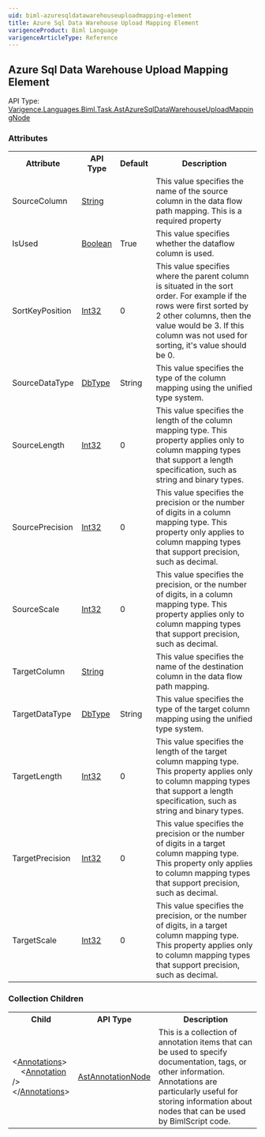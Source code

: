 ```yaml
---
uid: biml-azuresqldatawarehouseuploadmapping-element
title: Azure Sql Data Warehouse Upload Mapping Element
varigenceProduct: Biml Language
varigenceArticleType: Reference
---
```

## Azure Sql Data Warehouse Upload Mapping Element<div class="AssemblyInfoGroup"><div class="CrossReferenceGroup"><div class="CrossReferenceHeader">API Type:</div><div class="CrossReferenceValue"><a href="../api-reference/Varigence.Languages.Biml.Task.AstAzureSqlDataWarehouseUploadMappingNode.html">Varigence.Languages.Biml.Task.AstAzureSqlDataWarehouseUploadMappingNode</a></div></div></div><div class="AttributeGroup"><h3>Attributes</h3><table id="AttributeList" class="AttributeList"><tbody><tr><th class="AttributeNameColumnHeader">Attribute</th><th class="AttributeTypeColumnHeader">API Type</th><th class="AttributeDefaultColumnHeader">Default</th><th class="AttributeSummaryColumnHeader">Description</th></tr><tr class="ad0"><td class="AttributeName">SourceColumn</td><td class="AttributeType"><a href="https://msdn.microsoft.com/en-us/library/System.String.aspx">String</a></td><td class="AttributeDefault">&nbsp;</td><td class="AttributeSummary"><div class ="SummaryItem">This value specifies the name of the source column in the data flow path mapping. This is a required property</div></td></tr><tr class="ad1"><td class="AttributeName">IsUsed</td><td class="AttributeType"><a href="https://msdn.microsoft.com/en-us/library/System.Boolean.aspx">Boolean</a></td><td class="AttributeDefault">True</td><td class="AttributeSummary"><div class ="SummaryItem">This value specifies whether the dataflow column is used. </div></td></tr><tr class="ad0"><td class="AttributeName">SortKeyPosition</td><td class="AttributeType"><a href="https://msdn.microsoft.com/en-us/library/System.Int32.aspx">Int32</a></td><td class="AttributeDefault">0</td><td class="AttributeSummary"><div class ="SummaryItem">This value specifies where the parent column is situated in the sort order.  For example if the rows were first sorted by 2 other columns, then the value would be 3.  If this column was not used for sorting, it's value should be 0. </div></td></tr><tr class="ad1"><td class="AttributeName">SourceDataType</td><td class="AttributeType"><a href="https://msdn.microsoft.com/en-us/library/System.Data.DbType.aspx">DbType</a></td><td class="AttributeDefault">String</td><td class="AttributeSummary"><div class ="SummaryItem">This value specifies the type of the column mapping using the unified type system. </div></td></tr><tr class="ad0"><td class="AttributeName">SourceLength</td><td class="AttributeType"><a href="https://msdn.microsoft.com/en-us/library/System.Int32.aspx">Int32</a></td><td class="AttributeDefault">0</td><td class="AttributeSummary"><div class ="SummaryItem">This value specifies the length of the column mapping type. This property applies only to column mapping types that support a length specification, such as string and binary types. </div></td></tr><tr class="ad1"><td class="AttributeName">SourcePrecision</td><td class="AttributeType"><a href="https://msdn.microsoft.com/en-us/library/System.Int32.aspx">Int32</a></td><td class="AttributeDefault">0</td><td class="AttributeSummary"><div class ="SummaryItem">This value specifies the precision or the number of digits in a column mapping type. This property only applies to column mapping types that support precision, such as decimal. </div></td></tr><tr class="ad0"><td class="AttributeName">SourceScale</td><td class="AttributeType"><a href="https://msdn.microsoft.com/en-us/library/System.Int32.aspx">Int32</a></td><td class="AttributeDefault">0</td><td class="AttributeSummary"><div class ="SummaryItem">This value specifies the precision, or the number of digits, in a column mapping type. This property applies only to column mapping types that support precision, such as decimal. </div></td></tr><tr class="ad1"><td class="AttributeName">TargetColumn</td><td class="AttributeType"><a href="https://msdn.microsoft.com/en-us/library/System.String.aspx">String</a></td><td class="AttributeDefault">&nbsp;</td><td class="AttributeSummary"><div class ="SummaryItem">This value specifies the name of the destination column in the data flow path mapping. </div></td></tr><tr class="ad0"><td class="AttributeName">TargetDataType</td><td class="AttributeType"><a href="https://msdn.microsoft.com/en-us/library/System.Data.DbType.aspx">DbType</a></td><td class="AttributeDefault">String</td><td class="AttributeSummary"><div class ="SummaryItem">This value specifies the type of the target column mapping using the unified type system. </div></td></tr><tr class="ad1"><td class="AttributeName">TargetLength</td><td class="AttributeType"><a href="https://msdn.microsoft.com/en-us/library/System.Int32.aspx">Int32</a></td><td class="AttributeDefault">0</td><td class="AttributeSummary"><div class ="SummaryItem">This value specifies the length of the target column mapping type. This property applies only to column mapping types that support a length specification, such as string and binary types. </div></td></tr><tr class="ad0"><td class="AttributeName">TargetPrecision</td><td class="AttributeType"><a href="https://msdn.microsoft.com/en-us/library/System.Int32.aspx">Int32</a></td><td class="AttributeDefault">0</td><td class="AttributeSummary"><div class ="SummaryItem">This value specifies the precision or the number of digits in a target column mapping type. This property only applies to column mapping types that support precision, such as decimal. </div></td></tr><tr class="ad1"><td class="AttributeName">TargetScale</td><td class="AttributeType"><a href="https://msdn.microsoft.com/en-us/library/System.Int32.aspx">Int32</a></td><td class="AttributeDefault">0</td><td class="AttributeSummary"><div class ="SummaryItem">This value specifies the precision, or the number of digits, in a target column mapping type. This property applies only to column mapping types that support precision, such as decimal. </div></td></tr></tbody></table></div><div class="ChildGroup">### Collection Children<table id="ChildList" class="ChildList"><tbody><tr><th class="ChildNameColumnHeader">Child</th><th class="ChildTypeColumnHeader">API Type</th><th class="ChildSummaryColumnHeader">Description</th></tr><tr class="cd0"><td class="ChildName"><span class="punc">&lt;</span><a href=Varigence.Languages.Biml.AstNode_Annotations.html">Annotations</a><span class="punc">&gt;</span><br />&nbsp;&nbsp;&nbsp;&nbsp;<span class="punc">&lt;</span><a href=Varigence.Languages.Biml.AstAnnotationNode.html">Annotation</a> <span class="punc">/&gt;</span><br /><span class="punc">&lt;/</span><a href=Varigence.Languages.Biml.AstNode_Annotations.html">Annotations</a><span class="punc">&gt;</span></td><td class="ChildType"><a href="../api-reference/Varigence.Languages.Biml.AstAnnotationNode.html">AstAnnotationNode</a></td><td class="ChildSummary"><div class ="SummaryItem">This is a collection of annotation items that can be used to specify documentation, tags, or other information.  Annotations are particularly useful for storing information about nodes that can be used by BimlScript code. </div> </td></tr></tbody></table></div>